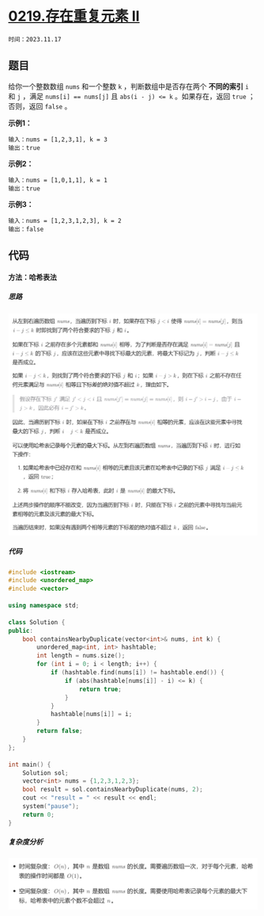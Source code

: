 # [0219.存在重复元素 II](https://leetcode.cn/problems/contains-duplicate-ii/)

`时间：2023.11.17`

## 题目

给你一个整数数组 `nums` 和一个整数 `k` ，判断数组中是否存在两个 **不同的索引** `i` 和 `j` ，满足 `nums[i] == nums[j]` 且 `abs(i - j) <= k` 。如果存在，返回 `true` ；否则，返回 `false` 。

**示例1：**

```
输入：nums = [1,2,3,1], k = 3
输出：true
```

**示例2：**

```
输入：nums = [1,0,1,1], k = 1
输出：true
```

**示例3：**

```
输入：nums = [1,2,3,1,2,3], k = 2
输出：false
```

## 代码

#### 方法：哈希表法

##### 思路

![1](pictures/1.png)

##### 代码

```c++
#include <iostream>
#include <unordered_map>
#include <vector>

using namespace std;

class Solution {
public:
    bool containsNearbyDuplicate(vector<int>& nums, int k) {
        unordered_map<int, int> hashtable;
        int length = nums.size();
        for (int i = 0; i < length; i++) {
            if (hashtable.find(nums[i]) != hashtable.end()) {
                if (abs(hashtable[nums[i]] - i) <= k) {
                    return true;
                }
            }
            hashtable[nums[i]] = i;
        }
        return false;
    }
};

int main() {
    Solution sol;
    vector<int> nums = {1,2,3,1,2,3};
    bool result = sol.containsNearbyDuplicate(nums, 2);
    cout << "result = " << result << endl;
    system("pause");
    return 0;
}
```

##### 复杂度分析

![2](pictures/2.png)
